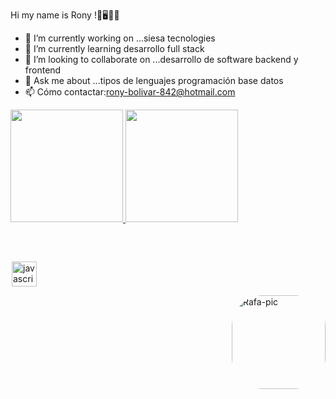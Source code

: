  Hi my name is Rony !👋🖥️👨‍💻

- 🔭 I’m currently working on ...siesa tecnologies
- 🌱 I’m currently learning desarrollo full stack
- 👯 I’m looking to collaborate on ...desarrollo de software backend y frontend
- 💬 Ask me about ...tipos de lenguajes programación base datos 
- 📫 Cómo contactar:rony-bolivar-842@hotmail.com

<div alinear="centro">
  <a href="https://github.com/ronybolivar842">
  <img height="180em" src="https://github-readme-stats.vercel.app/api?username=ronybolivar842&show_icons=true&theme=dark&include_all_commits=true&count_private=true"/>
  <img height="180em" src="https://github-readme-stats.vercel.app/api/top-langs/?username=ronybolivar842&layout=compact&langs_count=7&theme=dark"/>
</div>
  
  ##
  
  <div style="display: inline_block"><br>
 
   <img src="https://cdn.jsdelivr.net/gh/devicons/devicon/icons/javascript/javascript-original.svg" alt="javascript" widtf="40" height="40" style="max-width:100%;margin: 0 2px;"></img>
   <ing src="https://cdn.jsdelivr.net/gh/devicons/devicon/icons/html5/html5-plain-wordmark.svg" alt="html5" widtf="40" height="40" style="max-width:100%;margin: 0 2px;"></img> 
  <ing src="" alt="" widtf="40" height="40" style="max-width:100%;margin: 0 2px;"></img> 
  <ing src="" alt="" widtf="40" height="40" style="max-width:100%;margin: 0 2px;"></img> 
  <ing src="" alt="" widtf="40" height="40" style="max-width:100%;margin: 0 2px;"></img> 
  <ing src="" alt="" widtf="40" height="40" style="max-width:100%;margin: 0 2px;"></img> 
  <ing src="" alt="" widtf="40" height="40" style="max-width:100%;margin: 0 2px;"></img> 
  <ing src="" alt="" widtf="40" height="40" style="max-width:100%;margin: 0 2px;"></img> 
  
  <img align="right" alt="Rafa-pic" height="150" style="border-radius:50px;" src="https://media.discordapp.net/attachments/639956127056134178/890373478988013628/Publicacoes_Instagram_1_1.png?width=676&height=676">
</div>
